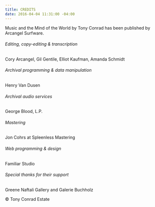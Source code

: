 ```yaml
---
title: CREDITS
date: 2016-04-04 11:31:00 -04:00
---
```


Music and the Mind of the World by Tony Conrad has been published by Arcangel Surfware.

###### Editing, copy-editing & transcription
Cory Arcangel, Gil Gentile, Elliot Kaufman, Amanda Schmidt

###### Archival programming & data manipulation
Henry Van Dusen 

###### Archival audio services
George Blood, L.P.

###### Mastering
Jon Cohrs at Spleenless Mastering

###### Web programming & design
Familiar Studio 

###### Special thanks for their support 
Greene Naftali Gallery and Galerie Buchholz

© Tony Conrad Estate